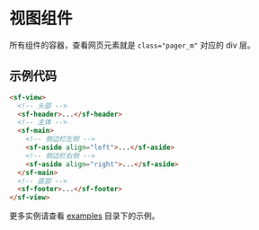# 视图组件
所有组件的容器，查看网页元素就是 `class="pager_m"` 对应的 div 层。

## 示例代码

```html
<sf-view>
  <!-- 头部 -->
  <sf-header>...</sf-header>
  <!-- 主体 -->
  <sf-main>
    <!-- 侧边栏左侧 -->
    <sf-aside align="left">...</sf-aside>
    <!-- 侧边栏右侧 -->
    <sf-aside align="right">...</sf-aside>
  </sf-main>
  <!-- 底部 -->
  <sf-footer>...</sf-footer>
</sf-view>
```

更多实例请查看 [examples](../examples) 目录下的示例。